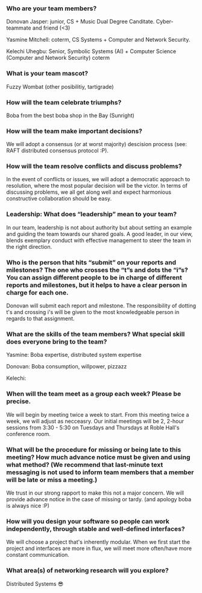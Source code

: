### Who are your team members?

Donovan Jasper: junior, CS + Music Dual Degree Canditate. Cyber-teammate and friend (<3)

Yasmine Mitchell: coterm, CS Systems + Computer and Network Security. 

Kelechi Uhegbu: Senior, Symbolic Systems (AI) + Computer Science (Computer and Network Security) coterm

### What is your team mascot?

Fuzzy Wombat (other posibilitiy, tartigrade) 

### How will the team celebrate triumphs?

Boba from the best boba shop in the Bay (Sunright)
 
### How will the team make important decisions?

We will adopt a consensus (or at worst majority) descision process (see: RAFT distributed consensus protocol :P).

### How will the team resolve conflicts and discuss problems?

In the event of conflicts or issues, we will adopt a democratic approach to resolution, where the most popular decision will be the victor.
In terms of discussing problems, we all get along well and expect harmonious constructive collaboration should be easy.

### Leadership: What does “leadership” mean to your team?

In our team, leadership is not about authority but about setting an example and guiding the team towards our shared goals. A good leader, in our view, blends exemplary conduct with effective management to steer the team in the right direction.

### Who is the person that hits “submit” on your reports and milestones? The one who crosses the “t”s and dots the “i”s? You can assign different people to be in charge of different reports and milestones, but it helps to have a clear person in charge for each one.

Donovan will submit each report and milestone.  The responsibility of dotting t's and crossing i's will be given to the most knowledgeable person in regards to that assignment.

### What are the skills of the team members? What special skill does everyone bring to the team?

Yasmine: Boba expertise, distributed system expertise

Donovan: Boba consumption, willpower, pizzazz

Kelechi: 

### When will the team meet as a group each week? Please be precise.

We will begin by meeting twice a week to start. From this meeting twice a week, we will adjust as necceasry.
Our initial meetings will be 2, 2-hour sessions from 3:30 - 5:30 on Tuesdays and Thursdays at Roble Hall's conference room.

### What will be the procedure for missing or being late to this meeting? How much advance notice must be given and using what method? (We recommend that last-minute text messaging is not used to inform team members that a member will be late or miss a meeting.)

We trust in our strong rapport to make this not a major concern.  We will provide advance notice in the case of missing or tardy.
(and apology boba is always nice :P) 

### How will you design your software so people can work independently, through stable and well-defined interfaces?

We will choose a project that's inherently modular. When we first start the project and interfaces are more in flux, we will meet more often/have more constant communication.

### What area(s) of networking research will you explore?
Distributed Systems 😎
